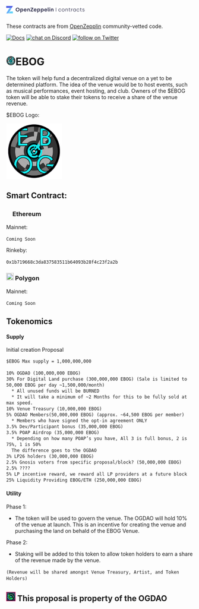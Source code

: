 # <img src="https://github.com/OpenZeppelin/openzeppelin-contracts/blob/master/logo.svg" alt="OpenZeppelin" height="20px">
These contracts are from [OpenZepplin](https://github.com/OpenZeppelin/openzeppelin-contracts) community-vetted code.

[![Docs](https://img.shields.io/badge/docs-%F0%9F%93%84-blue)](https://docs.openzeppelin.com/contracts)
<a href="https://discord.gg/brGNRKnx">
  <img src="https://img.shields.io/discord/308323056592486420?logo=discord" alt="chat on Discord"></a>
<a href="https://twitter.com/intent/follow?screen_name=EBOGDAO">
  <img src="https://img.shields.io/twitter/follow/EBOGDAO?style=social&logo=twitter" alt="follow on Twitter"></a>

# <img src="https://github.com/EBOGDAO/EBOG/blob/init/img/EBOG.png" data-canonical-src="https://github.com/EBOGDAO/EBOG/blob/init/img/EBOG.png" width="25" height="25" />EBOG
The token will help fund a decentralized digital venue on a yet to be determined platform. The idea of the venue would be to host events, such as musical performances, event hosting, and club. Owners of the $EBOG token will be able to stake their tokens to receive a share of the venue revenue. 

$EBOG Logo:

<img src="https://github.com/EBOGDAO/EBOG/blob/init/img/EBOG.png" data-canonical-src="https://github.com/EBOGDAO/EBOG/blob/init/img/EBOG.png" width="150" height="150" />

## Smart Contract:

### <img src="https://ethereum.org/static/a183661dd70e0e5c70689a0ec95ef0ba/31987/eth-diamond-purple.png" data-canonical-src="https://ethereum.org/static/a183661dd70e0e5c70689a0ec95ef0ba/31987/eth-diamond-purple.png" width="13" height="20" /> Ethereum 

Mainnet:

` Coming Soon `

Rinkeby:

` 0x1b719668c3da837583511b64093b28f4c23f2a2b `

### <img src="https://pbs.twimg.com/profile_images/1366339686432579587/THNz1DZm_400x400.png" data-canonical-src="https://pbs.twimg.com/profile_images/1366339686432579587/THNz1DZm_400x400.png" width="20" height="20" /> Polygon 

Mainnet:

` Coming Soon `

## Tokenomics
#### Supply
Initial creation Proposal
```
$EBOG Max supply = 1,000,000,000

10% OGDAO (100,000,000 EBOG)
30% For Digital Land purchase (300,000,000 EBOG) (Sale is limited to 50,000 EBOG per day ~1,500,000/month)
  * All unused funds will be BURNED
  * It will take a minimum of ~2 Months for this to be fully sold at max speed.
10% Venue Treasury (10,000,000 EBOG)
5% OGDAO Members(50,000,000 EBOG) (approx. ~64,500 EBOG per member)
  * Members who have signed the opt-in agreement ONLY
3.5% Dev/Participant bonus (35,000,000 EBOG)
3.5% POAP Airdrop (35,000,000 EBOG)
  * Depending on how many POAP’s you have, All 3 is full bonus, 2 is 75%, 1 is 50%
  The difference goes to the OGDAO
3% LP26 holders (30,000,000 EBOG)
2.5% Gnosis voters from specific proposal/block? (50,000,000 EBOG)
2.5% ????
5% LP incentive reward, we reward all LP providers at a future block
25% Liquidity Providing EBOG/ETH (250,000,000 EBOG)
```
#### Utility
Phase 1: 
  - The token will be used to govern the venue. The OGDAO will hold 10% of the venue at launch. This is an incentive for creating the venue and purchasing the land on behald of the EBOG Venue.

Phase 2:
  - Staking will be added to this token to allow token holders to earn a share of the revenue made by the venue. 
 
 `(Revenue will be shared amongst Venue Treasury, Artist, and Token Holders)`

## <img src="https://github.com/EBOGDAO/EBOG/blob/init/img/OGDAO.jpg" data-canonical-src="https://github.com/EBOGDAO/EBOG/blob/init/img/OGDAO.jpg" width="25" height="25" />  This proposal is property of the OGDAO
